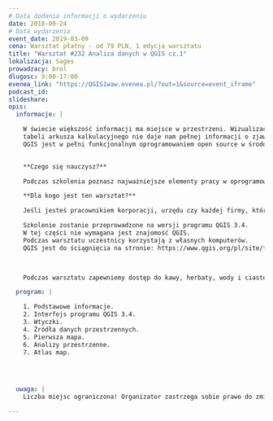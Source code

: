```yaml
---
# Data dodania informacji o wydarzeniu
date: 2018-09-24
# Data wydarzenia
event_date: 2019-03-09
cena: Warsztat płatny - od 79 PLN, 1 edycja warsztatu
title: "Warsztat #232 Analiza danych w QGIS cz.1"
lokalizacja: Sages
prowadzacy: brol
dlugosc: 9:00-17:00
evenea_link: "https://QGIS1waw.evenea.pl/?out=1&source=event_iframe"
podcast_id:
slideshare:
opis:
  informacje: |

    W świecie większość informacji ma miejsce w przestrzeni. Wizualizacja danych na wykresie czy w
    tabeli arkusza kalkulacyjnego nie daje nam pełnej informacji o zjawisku. Dopiero analiza, a następnie wizualizacja danych w aspekcie przestrzennym daje pełną wiedzę.
    QGIS jest w pełni funkcjonalnym oprogramowaniem open source w środowisku GIS. Dzięki wtyczkom możliwe jest jego poszerzenie funkcjonalności praktycznie w stopniu nieograniczonym.

    
    **Czego się nauczysz?**

    Podczas szkolenia poznasz najważniejsze elementy pracy w oprogramowaniu QGIS, dowiesz się jakich używa się układów współrzędnych i jak uniknąć błędów z nimi związanych, co to jest kalkulator pól i tabela atrybutów. Poznasz wtyczki ułatwiające pracę, zrobisz pierwszą mapę, przeprowadzisz analizę przestrzenną. Na koniec warsztatu stworzysz pierwszy Atlas map.

    **Dla kogo jest ten warsztat?**

    Jeśli jesteś pracownikiem korporacji, urzędu czy każdej firmy, która wykorzystuje lub chce lepiej wykorzystywać informację przestrzenną, a nie wiesz jak to robić to szkolenie jest dla Ciebie. QGIS jest bardzo dobrym programem na rozpoczęcie przygody w środowisku GIS, który może stać się podstawowym narzędziem Twojej pracy w przyszłości.

    Szkolenie zostanie przeprowadzone na wersji programu QGIS 3.4.
    W tej części nie wymagana jest znajomość QGIS.
    Podczas warsztatu uczestnicy korzystają z własnych komputerów.
    QGIS jest do ściągnięcia na stronie: https://www.qgis.org/pl/site/forusers/download.html

  

    Podczas warsztatu zapewniemy dostęp do kawy, herbaty, wody i ciastek. W porze obiadowej zapewniamy pizzę w wersji mięsnej lub wegatariańskiej.

  program: |

    1. Podstawowe informacje.
    2. Interfejs programu QGIS 3.4.
    3. Wtyczki.
    4. Źródła danych przestrzennych.
    5. Pierwsza mapa.
    6. Analizy przestrzenne.
    7. Atlas map.


     
  
  uwaga: |
    Liczba miejsc ograniczona! Organizator zastrzega sobie prawo do zmiany lokalizacji wydarzenia oraz jego odwołania w przypadku niezgłoszenia się minimalnej liczby uczestników.

---
```

